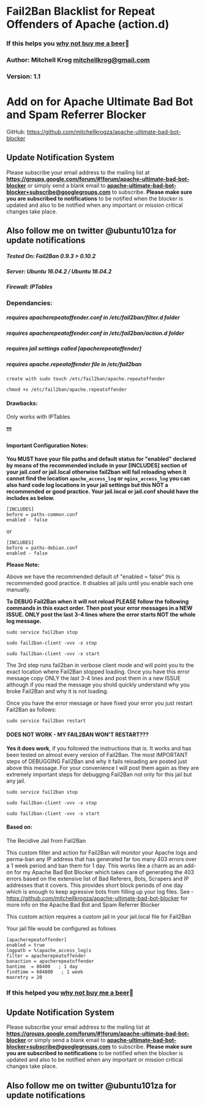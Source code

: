 # Fail2Ban Blacklist for Repeat Offenders of Apache (action.d)
### If this helps you [why not buy me a beer](https://www.paypal.com/cgi-bin/webscr?cmd=_s-xclick&hosted_button_id=TNCNMH8QVM78J):beer:

### Author: Mitchell Krog <mitchellkrog@gmail.com>
### Version: 1.1

# Add on for Apache Ultimate Bad Bot and Spam Referrer Blocker
GitHub: https://github.com/mitchellkrogza/apache-ultimate-bad-bot-blocker

## Update Notification System
Please subscribe your email address to the mailing list at **https://groups.google.com/forum/#!forum/apache-ultimate-bad-bot-blocker**
or simply send a blank email to **apache-ultimate-bad-bot-blocker+subscribe@googlegroups.com** to subscribe.
**Please make sure you are subscribed to notifications** to be notified when the blocker is updated and also to be notified when any important or mission critical changes take place.

## Also follow me on twitter @ubuntu101za for update notifications

##### Tested On: Fail2Ban 0.9.3 > 0.10.2
##### Server: Ubuntu 16.04.2 / Ubuntu 18.04.2
##### Firewall: IPTables

### Dependancies: 
##### requires apacherepeatoffender.conf in /etc/fail2ban/filter.d folder
##### requires apacherepeatoffender.conf in /etc/fail2ban/action.d folder
##### requires jail settings called [apacherepeatoffender]
##### requires apache.repeatoffender file in /etc/fail2ban
`create with sudo touch /etc/fail2ban/apache.repeatoffender`

`chmod +x /etc/fail2ban/apache.repeatoffender`

#### Drawbacks: 
Only works with IPTables

:exclamation::exclamation::exclamation:
#### Important Configuration Notes:

**You MUST have your file paths and default status for "enabled" declared by means of the recommended include in your [INCLUDES] section of your jail.conf or jail.local otherwise fail2ban will fail reloading when it cannot find the location `apache_access_log` or `nginx_access_log` you can also hard code log locations in your jail settings but this NOT a recommended or good practice. Your jail.local or jail.conf should have the includes as below.**

```
[INCLUDES]
before = paths-common.conf
enabled - false
```
or
```
[INCLUDES]
before = paths-debian.conf
enabled - false
```

**Please Note:**

Above we have the recommended default of "enabled = false" this is recommended good practice. 
It disables all jails until you enable each one manually. 

**To DEBUG Fail2Ban when it will not reload PLEASE follow the following commands in this exact order. Then post your error messages in a NEW ISSUE. ONLY post the last 3-4 lines where the error starts NOT the whole log message.**

`sudo service fail2ban stop`

`sudo fail2ban-client -vvv -x stop`

`sudo fail2ban-client -vvv -x start`

The 3rd step runs fail2ban in verbose client mode and will point you to the exact location where Fail2Ban stopped loading. Once you have this error message copy ONLY the last 3-4 lines and post them in a new ISSUE although if you read the message you shold quickly understand why you broke Fail2Ban and why it is not loading.

Once you have the error message or have fixed your error you just restart Fail2Ban as follows:

`sudo service fail2ban restart`

#### DOES NOT WORK - MY FAIL2BAN WON'T RESTART???

**Yes it does work**, if you followed the instructions that is. It works and has been tested on almost every version of Fail2Ban.
The most IMPORTANT steps of DEBUGGING Fail2Ban and why it fails reloading are posted just above this message. 
For your convenience I will post them again as they are extremely important steps for debugging Fail2Ban not only for this jail but any jail.

`sudo service fail2ban stop`

`sudo fail2ban-client -vvv -x stop`

`sudo fail2ban-client -vvv -x start`


#### Based on: 
The Recidive Jail from Fail2Ban

This custom filter and action for Fail2Ban will monitor your Apache logs and perma-ban
any IP address that has generated far too many 403 errors over a 1 week period
and ban them for 1 day. This works like a charm as an add-on for my Apache Bad
Bot Blocker which takes care of generating the 403 errors based on the extensive
list of Bad Referers, Bots, Scrapers and IP addresses that it covers. This provides short
block periods of one day which is enough to keep agressive bots from filling up your log files.
See - https://github.com/mitchellkrogza/apache-ultimate-bad-bot-blocker for more info on the Apache Bad Bot and Spam Referrer Blocker

This custom action requires a custom jail in your jail.local file for Fail2Ban

Your jail file would be configured as follows

```
[apacherepeatoffender]
enabled = true
logpath = %(apache_access_log)s
filter = apacherepeatoffender
banaction = apacherepeatoffender
bantime  = 86400   ; 1 day
findtime = 604800   ; 1 week
maxretry = 20
```

### If this helped you [why not buy me a beer](https://www.paypal.com/cgi-bin/webscr?cmd=_s-xclick&hosted_button_id=TNCNMH8QVM78J):beer:

## Update Notification System
Please subscribe your email address to the mailing list at **https://groups.google.com/forum/#!forum/apache-ultimate-bad-bot-blocker**
or simply send a blank email to **apache-ultimate-bad-bot-blocker+subscribe@googlegroups.com** to subscribe.
**Please make sure you are subscribed to notifications** to be notified when the blocker is updated and also to be notified when any important or mission critical changes take place.

## Also follow me on twitter @ubuntu101za for update notifications
